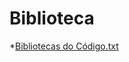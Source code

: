 # Biblioteca
*[Bibliotecas do Código.txt](https://github.com/Gabrielacoelhomiranda/Trabalho-de-PP/files/14851993/Bibliotecas.do.Codigo.txt)

